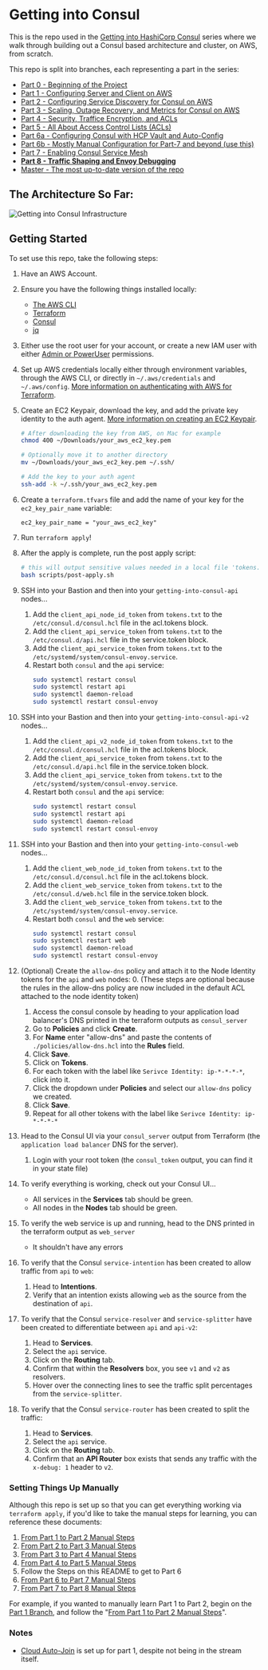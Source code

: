 # Getting into Consul

This is the repo used in the [Getting into HashiCorp Consul](https://www.youtube.com/playlist?list=PL81sUbsFNc5b8i2g2sB_tG-PuZxEdlDpK) series where we walk through building out a Consul based architecture and cluster, on AWS, from scratch.

This repo is split into branches, each representing a part in the series:

- [Part 0 - Beginning of the Project](https://github.com/jcolemorrison/getting-into-consul/tree/part-0)
- [Part 1 - Configuring Server and Client on AWS](https://github.com/jcolemorrison/getting-into-consul/tree/part-1)
- [Part 2 - Configuring Service Discovery for Consul on AWS](https://github.com/jcolemorrison/getting-into-consul/tree/part-2)
- [Part 3 - Scaling, Outage Recovery, and Metrics for Consul on AWS](https://github.com/jcolemorrison/getting-into-consul/tree/part-3)
- [Part 4 - Security, Traffice Encryption, and ACLs](https://github.com/jcolemorrison/getting-into-consul/tree/part-4)
- [Part 5 - All About Access Control Lists (ACLs)](https://github.com/jcolemorrison/getting-into-consul/tree/part-5)
- [Part 6a - Configuring Consul with HCP Vault and Auto-Config](https://github.com/jcolemorrison/getting-into-consul/tree/part-6)
- [Part 6b - Mostly Manual Configuration for Part-7 and beyond (use this)](https://github.com/jcolemorrison/getting-into-consul/tree/part-6-manual)
- [Part 7 - Enabling Consul Service Mesh](https://github.com/jcolemorrison/getting-into-consul/tree/part-7)
- **[Part 8 - Traffic Shaping and Envoy Debugging](https://github.com/jcolemorrison/getting-into-consul/tree/part-8)**
- [Master - The most up-to-date version of the repo](https://github.com/jcolemorrison/getting-into-consul)

## The Architecture So Far:

![Getting into Consul Infrastructure](docs/getting-into-consul-part-3.png)

## Getting Started

To set use this repo, take the following steps:

1. Have an AWS Account.

2. Ensure you have the following things installed locally:
	- [The AWS CLI](https://docs.aws.amazon.com/cli/latest/userguide/cli-chap-getting-started.html)
	- [Terraform](https://www.terraform.io/downloads.html)
	- [Consul](https://www.consul.io/downloads)
	- [jq](https://stedolan.github.io/jq/download/)

3. Either use the root user for your account, or create a new IAM user with either [Admin or PowerUser](https://docs.aws.amazon.com/IAM/latest/UserGuide/access_policies_job-functions.html#jf_developer-power-user) permissions.

4. Set up AWS credentials locally either through environment variables, through the AWS CLI, or directly in `~/.aws/credentials` and `~/.aws/config`.  [More information on authenticating with AWS for Terraform](https://registry.terraform.io/providers/hashicorp/aws/latest/docs#authentication).

5. Create an EC2 Keypair, download the key, and add the private key identity to the auth agent.  [More information on creating an EC2 Keypair](https://docs.aws.amazon.com/AWSEC2/latest/UserGuide/ec2-key-pairs.html).

	```sh
	# After downloading the key from AWS, on Mac for example
	chmod 400 ~/Downloads/your_aws_ec2_key.pem
	
	# Optionally move it to another directory
	mv ~/Downloads/your_aws_ec2_key.pem ~/.ssh/

	# Add the key to your auth agent
	ssh-add -k ~/.ssh/your_aws_ec2_key.pem
	```

6. Create a `terraform.tfvars` file and add the name of your key for the `ec2_key_pair_name` variable:

	```
	ec2_key_pair_name = "your_aws_ec2_key"
	```

7. Run `terraform apply`!

8. After the apply is complete, run the post apply script:

	```sh
	# this will output sensitive values needed in a local file 'tokens.txt'
	bash scripts/post-apply.sh
	```

9. SSH into your Bastion and then into your `getting-into-consul-api` nodes...
	1. Add the `client_api_node_id_token` from `tokens.txt` to the `/etc/consul.d/consul.hcl` file in the acl.tokens block.
	2. Add the `client_api_service_token` from `tokens.txt` to the `/etc/consul.d/api.hcl` file in the service.token block.
	3. Add the `client_api_service_token` from `tokens.txt` to the `/etc/systemd/system/consul-envoy.service`.
	4. Restart both `consul` and the `api` service:
		```sh
		sudo systemctl restart consul
		sudo systemctl restart api
		sudo systemctl daemon-reload
		sudo systemctl restart consul-envoy
		```

10. SSH into your Bastion and then into your `getting-into-consul-api-v2` nodes...
	1. Add the `client_api_v2_node_id_token` from `tokens.txt` to the `/etc/consul.d/consul.hcl` file in the acl.tokens block.
	2. Add the `client_api_service_token` from `tokens.txt` to the `/etc/consul.d/api.hcl` file in the service.token block.
	3. Add the `client_api_service_token` from `tokens.txt` to the `/etc/systemd/system/consul-envoy.service`.
	4. Restart both `consul` and the `api` service:
		```sh
		sudo systemctl restart consul
		sudo systemctl restart api
		sudo systemctl daemon-reload
		sudo systemctl restart consul-envoy
		```

11. SSH into your Bastion and then into your `getting-into-consul-web` nodes...
	1. Add the `client_web_node_id_token` from `tokens.txt` to the `/etc/consul.d/consul.hcl` file in the acl.tokens block.
	2. Add the `client_web_service_token` from `tokens.txt` to the `/etc/consul.d/web.hcl` file in the service.token block.
	3. Add the `client_web_service_token` from `tokens.txt` to the `/etc/systemd/system/consul-envoy.service`.
	4. Restart both `consul` and the `web` service:
		```sh
		sudo systemctl restart consul
		sudo systemctl restart web
		sudo systemctl daemon-reload
		sudo systemctl restart consul-envoy
		```

12. (Optional) Create the `allow-dns` policy and attach it to the Node Identity tokens for the `api` and `web` nodes:
	0. (These steps are optional because the rules in the allow-dns policy are now included in the default ACL attached to the node identity token)
	1. Access the consul console by heading to your application load balancer's DNS printed in the terraform outputs as `consul_server`
	2. Go to **Policies** and click **Create**.
	3. For **Name** enter "allow-dns" and paste the contents of `./policies/allow-dns.hcl` into the **Rules** field.
	4. Click **Save**.
	5. Click on **Tokens**.
	6. For each token with the label like `Serivce Identity: ip-*-*-*-*`, click into it.
	7. Click the dropdown under **Policies** and select our `allow-dns` policy we created.
	8. Click **Save**.
	9. Repeat for all other tokens with the label like `Serivce Identity: ip-*-*-*-*`

13. Head to the Consul UI via your `consul_server` output from Terraform (the `application load balancer` DNS for the server).
	1. Login with your root token (the `consul_token` output, you can find it in your state file)

14. To verify everything is working, check out your Consul UI...
	- All services in the **Services** tab should be green.
	- All nodes in the **Nodes** tab should be green.

15. To verify the web service is up and running, head to the DNS printed in the terraform output as `web_server`
	- It shouldn't have any errors

16. To verify that the Consul `service-intention` has been created to allow traffic from `api` to `web`:
	1. Head to **Intentions**.
	2. Verify that an intention exists allowing `web` as the source from the destination of `api`.

17. To verify that the Consul `service-resolver` and `service-splitter` have been created to differentiate between `api` and `api-v2`:
	1. Head to **Services**.
	2. Select the `api` service.
	3. Click on the **Routing** tab.
	4. Confirm that within the **Resolvers** box, you see `v1` and `v2` as resolvers.
	5. Hover over the connecting lines to see the traffic split percentages from the `service-splitter`.

18. To verify that the Consul `service-router` has been created to split the traffic:
	1. Head to **Services**.
	2. Select the `api` service.
	3. Click on the **Routing** tab.
	4. Confirm that an **API Router** box exists that sends any traffic with the `x-debug: 1` header to `v2`.

### Setting Things Up Manually

Although this repo is set up so that you can get everything working via `terraform apply`, if you'd like to take the manual steps for learning, you can reference these documents:

1. [From Part 1 to Part 2 Manual Steps](part-2-manual-steps.md)
2. [From Part 2 to Part 3 Manual Steps](part-3-manual-steps.md)
3. [From Part 3 to Part 4 Manual Steps](part-4-manual-steps.md)
4. [From Part 4 to Part 5 Manual Steps](part-5-manual-steps.md)
5. Follow the Steps on this README to get to Part 6
6. [From Part 6 to Part 7 Manual Steps](part-7-manual-steps.md)
7. [From Part 7 to Part 8 Manual Steps](part-8-manual-steps.md)

For example, if you wanted to manually learn Part 1 to Part 2, begin on the [Part 1 Branch](https://github.com/jcolemorrison/getting-into-consul/tree/part-1), and follow the "[From Part 1 to Part 2 Manual Steps](part-2-manual-steps.md)".

### Notes

- [Cloud Auto-Join](https://www.consul.io/docs/install/cloud-auto-join) is set up for part 1, despite not being in the stream itself.
